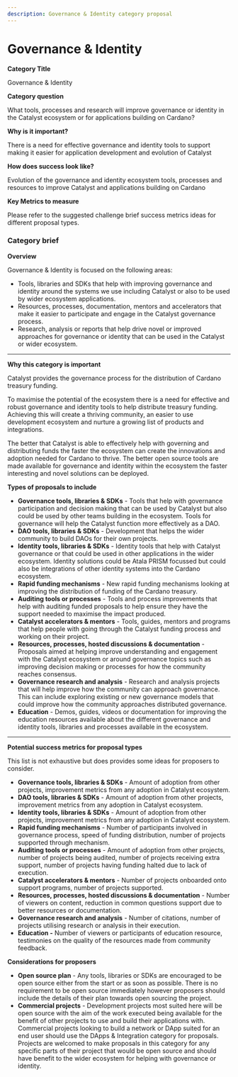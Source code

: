 ```yaml
---
description: Governance & Identity category proposal
---
```


# Governance & Identity

**Category Title**

Governance & Identity

**Category question**

What tools, processes and research will improve governance or identity in the Catalyst ecosystem or for applications building on Cardano?

**Why is it important?**

There is a need for effective governance and identity tools to support making it easier for application development and evolution of Catalyst

**How does success look like?**

Evolution of the governance and identity ecosystem tools, processes and resources to improve Catalyst and applications building on Cardano

**Key Metrics to measure**

Please refer to the suggested challenge brief success metrics ideas for different proposal types.



### **Category brief**

**Overview**

Governance & Identity is focused on the following areas:

* Tools, libraries and SDKs that help with improving governance and identity around the systems we use including Catalyst or also to be used by wider ecosystem applications.&#x20;
* Resources, processes, documentation, mentors and accelerators that make it easier to participate and engage in the Catalyst governance process.
* Research, analysis or reports that help drive novel or improved approaches for governance or identity that can be used in the Catalyst or wider ecosystem.

****

**Why this category is important**

Catalyst provides the governance process for the distribution of Cardano treasury funding.&#x20;

To maximise the potential of the ecosystem there is a need for effective and robust governance and identity tools to help distribute treasury funding. Achieving this will create a thriving community, an easier to use development ecosystem and nurture a growing list of products and integrations.

The better that Catalyst is able to effectively help with governing and distributing funds the faster the ecosystem can create the innovations and adoption needed for Cardano to thrive. The better open source tools are made available for governance and identity within the ecosystem the faster interesting and novel solutions can be deployed.



**Types of proposals to include**

* **Governance tools, libraries & SDKs** - Tools that help with governance participation and decision making that can be used by Catalyst but also could be used by other teams building in the ecosystem. Tools for governance will help the Catalyst function more effectively as a DAO.
* **DAO tools, libraries & SDKs** - Development that helps the wider community to build DAOs for their own projects.
* **Identity tools, libraries & SDKs** - Identity tools that help with Catalyst governance or that could be used in other applications in the wider ecosystem. Identity solutions could be Atala PRISM focussed but could also be integrations of other identity systems into the Cardano ecosystem.
* **Rapid funding mechanisms** - New rapid funding mechanisms looking at improving the distribution of funding of the Cardano treasury.
* **Auditing tools or processes** - Tools and process improvements that help with auditing funded proposals to help ensure they have the support needed to maximise the impact produced.
* **Catalyst accelerators & mentors** - Tools, guides, mentors and programs that help people with going through the Catalyst funding process and working on their project.&#x20;
* **Resources, processes, hosted discussions & documentation** - Proposals aimed at helping improve understanding and engagement with the Catalyst ecosystem or around governance topics such as improving decision making or processes for how the community reaches consensus.
* **Governance research and analysis** - Research and analysis projects that will help improve how the community can approach governance. This can include exploring existing or new governance models that could improve how the community approaches distributed governance.
* **Education** - Demos, guides, videos or documentation for improving the education resources available about the different governance and identity tools, libraries and processes available in the ecosystem.

****

**Potential success metrics for proposal types**

This list is not exhaustive but does provides some ideas for proposers to consider.

* **Governance tools, libraries & SDKs** - Amount of adoption from other projects, improvement metrics from any adoption in Catalyst ecosystem.
* **DAO tools, libraries & SDKs** - Amount of adoption from other projects, improvement metrics from any adoption in Catalyst ecosystem.
* **Identity tools, libraries & SDKs** - Amount of adoption from other projects, improvement metrics from any adoption in Catalyst ecosystem.
* **Rapid funding mechanisms** - Number of participants involved in governance process, speed of funding distribution, number of projects supported through mechanism.
* **Auditing tools or processes** - Amount of adoption from other projects, number of projects being audited, number of projects receiving extra support, number of projects having funding halted due to lack of execution.
* **Catalyst accelerators & mentors** - Number of projects onboarded onto support programs, number of projects supported.
* **Resources, processes, hosted discussions & documentation** - Number of viewers on content, reduction in common questions support due to better resources or documentation.
* **Governance research and analysis** - Number of citations, number of projects utilising research or analysis in their execution.
* **Education -** Number of viewers or participants of education resource, testimonies on the quality of the resources made from community feedback.



**Considerations for proposers**

* **Open source plan** - Any tools, libraries or SDKs are encouraged to be open source either from the start or as soon as possible. There is no requirement to be open source immediately however proposers should include the details of their plan towards open sourcing the project.
* **Commercial projects** - Development projects most suited here will be open source with the aim of the work executed being available for the benefit of other projects to use and build their applications with. Commercial projects looking to build a network or DApp suited for an end user should use the DApps & Integration category for proposals. Projects are welcomed to make proposals in this category for any specific parts of their project that would be open source and should have benefit to the wider ecosystem for helping with governance or identity.
